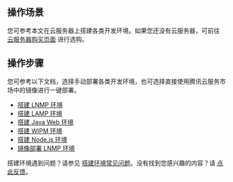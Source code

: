 ## 操作场景
您可参考本文在云服务器上搭建各类开发环境。如果您还没有云服务器，可前往 [云服务器购买页面](https://buy.cloud.tencent.com/cvm?tab=cvm) 进行选购。

## 操作步骤
您可参考以下文档，选择手动部署各类开发环境，也可选择直接使用腾讯云服务市场中的镜像进行一键部署。
- [搭建 LNMP 环境](https://cloud.tencent.com/document/product/213/49304)
- [搭建 LAMP 环境](https://cloud.tencent.com/document/product/213/38402)
- [搭建 Java Web 环境](https://cloud.tencent.com/document/product/213/38234)
- [搭建 WIPM 环境](https://cloud.tencent.com/document/product/213/39541)
- [搭建 Node.js 环境](https://cloud.tencent.com/document/product/213/38237)
- [镜像部署 LNMP 环境](https://cloud.tencent.com/document/product/213/38053)

搭建环境遇到问题？请参见 [搭建环境常见问题](https://cloud.tencent.com/document/product/213/54820#Environment)。没有找到您感兴趣的内容？请 <a href="https://cloud.tencent.com/apply/p/rc1ykagd3g" hotrep="document.product.cvm.environment.feedback">点此反馈</a>。
